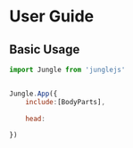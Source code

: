 # User Guide

## Basic Usage

```js
import Jungle from 'junglejs'


Jungle.App({
    include:[BodyParts],
    
    head:    
    
})
```



